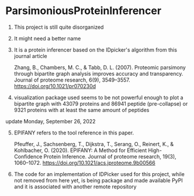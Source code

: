 # ParsimoniousProteinInferencer

1. This project is still quite disorganized

2. It might need a better name

3. It is a protein inferencer based on the IDpicker's algorithm
from this journal article

    Zhang, B., Chambers, M. C., & Tabb, D. L. (2007). Proteomic parsimony through bipartite graph analysis improves accuracy and transparency. Journal of proteome research, 6(9), 3549–3557. https://doi.org/10.1021/pr070230d

4. visualization package used seems to be not powerful 
enough to plot a bipartite graph with 43079 
proteins and 86941 peptide (pre-collapse) or 9321
proteins with at least the same amount of peptides

update Monday, September 26, 2022

5. EPIFANY refers to the tool reference in this paper. 

    Pfeuffer, J., Sachsenberg, T., Dijkstra, T., Serang, O., Reinert, K., & Kohlbacher, O. (2020). EPIFANY: A Method for Efficient High-Confidence Protein Inference. Journal of proteome research, 19(3), 1060–1072. https://doi.org/10.1021/acs.jproteome.9b00566

6. The code for an implementation of IDPicker used for this project, while
not removed from here yet, is being package and made available
PyPI and it is associated with another remote repository
